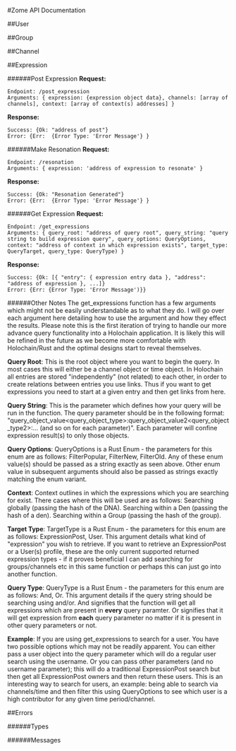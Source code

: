 #Zome API Documentation

##User

##Group

##Channel

##Expression

######Post Expression
**Request:** 
```
Endpoint: /post_expression
Arguments: { expression: {expression object data}, channels: [array of channels], context: [array of context(s) addresses] }
```

**Response:** 
```
Success: {Ok: "address of post"}
Error: {Err:  {Error Type: 'Error Message'} }
```

######Make Resonation
**Request:** 
```
Endpoint: /resonation
Arguments: { expression: 'address of expression to resonate' }
```

**Response:**
```
Success: {Ok: "Resonation Generated"}
Error: {Err:  {Error Type: 'Error Message'} }
```

######Get Expression
**Request:** 
```
Endpoint: /get_expressions
Arguments: { query_root: "address of query root", query_string: "query string to build expression query", query_options: QueryOptions, context: "address of context in which expression exists", target_type: QueryTarget, query_type: QueryType) }
```

**Response:**
```
Success: {Ok: [{ "entry": { expression entry data }, "address": "address of expression }, ...]}
Error: {Err: {Error Type: 'Error Message')}}
```

######Other Notes
The get_expressions function has a few arguments which might not be easily understandable as to what they do. I will go over each argument here detailing how to use the argument and how they effect the results. Please note this is the first iteration of trying to handle our more advance query functionality into a Holochain application. It is likely this will be refined in the future as we become more comfortable with Holochain/Rust and the optimal designs start to reveal themselves.

**Query Root**: This is the root object where you want to begin the query. In most cases this will either be a channel object or time object. In Holochain all entries are stored "independently" (not related) to each other, in order to create relations between entries you use links. Thus if you want to get expressions you need to start at a given entry and then get links from here.

**Query String**: This is the parameter which defines how your query will be run in the function. The query parameter should be in the following format: "query_object_value<query_object_type>:query_object_value2<query_object_type2>:... (and so on for each parameter)". Each parameter will confine expression result(s) to only those objects. 

**Query Options**: QueryOptions is a Rust Enum - the parameters for this enum are as follows: FilterPopular, FilterNew, FilterOld. Any of these enum value(s) should be passed as a string exactly as seen above. Other enum value in subsequent arguments should also be passed as strings exactly matching the enum variant.

**Context**: Context outlines in which the expressions which you are searching for exist. There cases where this will be used are as follows: Searching globally (passing the hash of the DNA). Searching within a Den (passing the hash of a den). Searching within a Group (passing the hash of the group). 

**Target Type**: TargetType is a Rust Enum - the parameters for this enum are as follows: ExpressionPost, User. This argument details what kind of "expression" you wish to retrieve. If you want to retrieve an ExpressionPost or a User(s) profile, these are the only current supported returned expression types - if it proves beneficial I can add searching for groups/channels etc in this same function or perhaps this can just go into another function.

**Query Type**: QueryType is a Rust Enum - the parameters for this enum are as follows: And, Or. This argument details if the query string should be searching using and/or. And signifies that the function will get all expressions which are present in __every__ query paramter. Or signifies that it will get expression from __each__ query parameter no matter if it is present in other query parameters or not.

**Example**: If you are using get_expressions to search for a user. You have two possible options which may not be readily apparent. You can either pass a user object into the query parameter which will do a regular user search using the username. Or you can pass other parameters (and no username parameter); this will do a traditional ExpressionPost search but then get all ExpressionPost owners and then return these users. This is an interesting way to search for users, an example: being able to search via channels/time and then filter this using QueryOptions to see which user is a high contributor for any given time period/channel.

##Errors

######Types

######Messages

